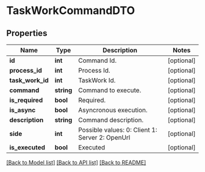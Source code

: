 # TaskWorkCommandDTO

## Properties
Name | Type | Description | Notes
------------ | ------------- | ------------- | -------------
**id** | **int** | Command Id. | [optional] 
**process_id** | **int** | Process Id. | [optional] 
**task_work_id** | **int** | TaskWork Id. | [optional] 
**command** | **string** | Command to execute. | [optional] 
**is_required** | **bool** | Required. | [optional] 
**is_async** | **bool** | Asyncronous execution. | [optional] 
**description** | **string** | Command description. | [optional] 
**side** | **int** | Possible values:  0: Client  1: Server  2: OpenUrl | [optional] 
**is_executed** | **bool** | Executed | [optional] 

[[Back to Model list]](../README.md#documentation-for-models) [[Back to API list]](../README.md#documentation-for-api-endpoints) [[Back to README]](../README.md)


